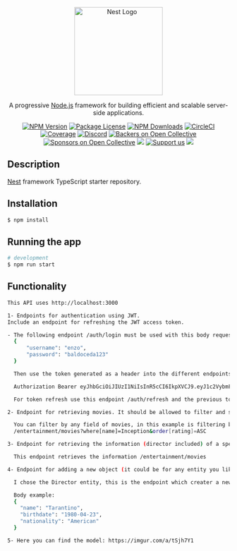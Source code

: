 <p align="center">
  <a href="http://nestjs.com/" target="blank"><img src="https://nestjs.com/img/logo-small.svg" width="200" alt="Nest Logo" /></a>
</p>

[circleci-image]: https://img.shields.io/circleci/build/github/nestjs/nest/master?token=abc123def456
[circleci-url]: https://circleci.com/gh/nestjs/nest

  <p align="center">A progressive <a href="http://nodejs.org" target="_blank">Node.js</a> framework for building efficient and scalable server-side applications.</p>
    <p align="center">
<a href="https://www.npmjs.com/~nestjscore" target="_blank"><img src="https://img.shields.io/npm/v/@nestjs/core.svg" alt="NPM Version" /></a>
<a href="https://www.npmjs.com/~nestjscore" target="_blank"><img src="https://img.shields.io/npm/l/@nestjs/core.svg" alt="Package License" /></a>
<a href="https://www.npmjs.com/~nestjscore" target="_blank"><img src="https://img.shields.io/npm/dm/@nestjs/common.svg" alt="NPM Downloads" /></a>
<a href="https://circleci.com/gh/nestjs/nest" target="_blank"><img src="https://img.shields.io/circleci/build/github/nestjs/nest/master" alt="CircleCI" /></a>
<a href="https://coveralls.io/github/nestjs/nest?branch=master" target="_blank"><img src="https://coveralls.io/repos/github/nestjs/nest/badge.svg?branch=master#9" alt="Coverage" /></a>
<a href="https://discord.gg/G7Qnnhy" target="_blank"><img src="https://img.shields.io/badge/discord-online-brightgreen.svg" alt="Discord"/></a>
<a href="https://opencollective.com/nest#backer" target="_blank"><img src="https://opencollective.com/nest/backers/badge.svg" alt="Backers on Open Collective" /></a>
<a href="https://opencollective.com/nest#sponsor" target="_blank"><img src="https://opencollective.com/nest/sponsors/badge.svg" alt="Sponsors on Open Collective" /></a>
  <a href="https://paypal.me/kamilmysliwiec" target="_blank"><img src="https://img.shields.io/badge/Donate-PayPal-ff3f59.svg"/></a>
    <a href="https://opencollective.com/nest#sponsor"  target="_blank"><img src="https://img.shields.io/badge/Support%20us-Open%20Collective-41B883.svg" alt="Support us"></a>
  <a href="https://twitter.com/nestframework" target="_blank"><img src="https://img.shields.io/twitter/follow/nestframework.svg?style=social&label=Follow"></a>
</p>
  <!--[![Backers on Open Collective](https://opencollective.com/nest/backers/badge.svg)](https://opencollective.com/nest#backer)
  [![Sponsors on Open Collective](https://opencollective.com/nest/sponsors/badge.svg)](https://opencollective.com/nest#sponsor)-->

## Description

[Nest](https://github.com/nestjs/nest) framework TypeScript starter repository.

## Installation

```bash
$ npm install
```

## Running the app

```bash
# development
$ npm run start
```

## Functionality

```bash
This API uses http://localhost:3000

1- Endpoints for authentication using JWT.
Include an endpoint for refreshing the JWT access token.

- The following endpoint /auth/login must be used with this body request:
  {
      "username": "enzo",
      "password": "baldoceda123"
  }

  Then use the token generated as a header into the different endpoints, like this:

  Authorization Bearer eyJhbGciOiJIUzI1NiIsInR5cCI6IkpXVCJ9.eyJ1c2VybmFtZSI6ImVuem8iLCJzdWIiOjEsImlhdCI6MTY4NjI4Njk2NCwiZXhwIjoxNjg2Mjg4NzY0fQ.28IoGL1IoT3LDYP2G6ZBxsMLlGcHIsu1TDC6nuURe9g

  For token refresh use this endpoint /auth/refresh and the previous token as a Authorization header like the previous step.

2- Endpoint for retrieving movies. It should be allowed to filter and sort by some field.

  You can filter by any field of movies, in this example is filtering by name 'Inception' and ordering by rating ascendant
  /entertainment/movies?where[name]=Inception&order[rating]=ASC

3- Endpoint for retrieving the information (director included) of a specific episode of a TV Show

  This endpoint retrieves the information /entertainment/movies

4- Endpoint for adding a new object (it could be for any entity you like).

  I chose the Director entity, this is the endpoint which creater a new one: /entertainment/directors

  Body example:
  {
    "name": "Tarantino",
    "birthdate": "1980-04-23",
    "nationality": "American"
  }

5- Here you can find the model: https://imgur.com/a/tSjh7Y1

```